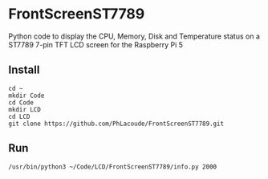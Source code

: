 # FrontScreenST7789
Python code to display the CPU, Memory, Disk and Temperature status on a ST7789 7-pin TFT LCD screen for the Raspberry Pi 5

## Install
```
cd ~
mkdir Code
cd Code
mkdir LCD
cd LCD
git clone https://github.com/PhLacoude/FrontScreenST7789.git
```

## Run
```
/usr/bin/python3 ~/Code/LCD/FrontScreenST7789/info.py 2000
```

